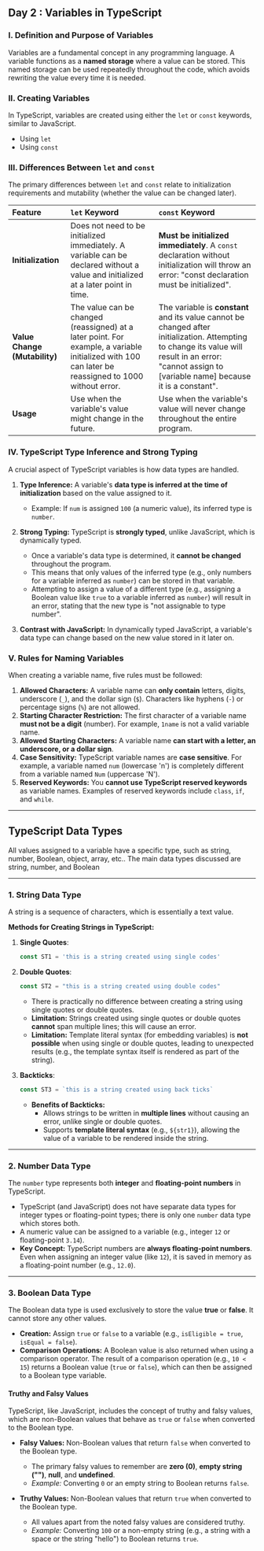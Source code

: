 

## Day 2 : Variables in TypeScript

### I. Definition and Purpose of Variables

Variables are a fundamental concept in any programming language. A variable functions as a **named storage** where a value can be stored. This named storage can be used repeatedly throughout the code, which avoids rewriting the value every time it is needed.

### II. Creating Variables

In TypeScript, variables are created using either the `let` or `const` keywords, similar to JavaScript.

*  Using `let`
*  Using `const`

### III. Differences Between `let` and `const`

The primary differences between `let` and `const` relate to initialization requirements and mutability (whether the value can be changed later).

| Feature | `let` Keyword | `const` Keyword |
| :--- | :--- | :--- |
| **Initialization** | Does not need to be initialized immediately. A variable can be declared without a value and initialized at a later point in time. | **Must be initialized immediately**. A `const` declaration without initialization will throw an error: "const declaration must be initialized". |
| **Value Change (Mutability)** | The value can be changed (reassigned) at a later point. For example, a variable initialized with 100 can later be reassigned to 1000 without error. | The variable is **constant** and its value cannot be changed after initialization. Attempting to change its value will result in an error: "cannot assign to [variable name] because it is a constant". |
| **Usage** | Use when the variable's value might change in the future. | Use when the variable's value will never change throughout the entire program. |

### IV. TypeScript Type Inference and Strong Typing

A crucial aspect of TypeScript variables is how data types are handled.

1.  **Type Inference:** A variable's **data type is inferred at the time of initialization** based on the value assigned to it.
    *   Example: If `num` is assigned `100` (a numeric value), its inferred type is `number`.

2.  **Strong Typing:** TypeScript is **strongly typed**, unlike JavaScript, which is dynamically typed.
    *   Once a variable's data type is determined, it **cannot be changed** throughout the program.
    *   This means that only values of the inferred type (e.g., only numbers for a variable inferred as `number`) can be stored in that variable.
    *   Attempting to assign a value of a different type (e.g., assigning a Boolean value like `true` to a variable inferred as `number`) will result in an error, stating that the new type is "not assignable to type number".

3.  **Contrast with JavaScript:** In dynamically typed JavaScript, a variable's data type can change based on the new value stored in it later on.

### V. Rules for Naming Variables

When creating a variable name, five rules must be followed:

1.  **Allowed Characters:** A variable name can **only contain** letters, digits, underscore (`_`), and the dollar sign (`$`). Characters like hyphens (`-`) or percentage signs (`%`) are not allowed.
2.  **Starting Character Restriction:** The first character of a variable name **must not be a digit** (number). For example, `1name` is not a valid variable name.
3.  **Allowed Starting Characters:** A variable name **can start with a letter, an underscore, or a dollar sign**.
4.  **Case Sensitivity:** TypeScript variable names are **case sensitive**. For example, a variable named `num` (lowercase 'n') is completely different from a variable named `Num` (uppercase 'N').
5.  **Reserved Keywords:** You **cannot use TypeScript reserved keywords** as variable names. Examples of reserved keywords include `class`, `if`, and `while`.

---
## TypeScript Data Types

All values assigned to a variable have a specific type, such as string, number, Boolean, object, array, etc.. The main data types discussed are string, number, and Boolean

---

### 1. String Data Type

A string is a sequence of characters, which is essentially a text value.

**Methods for Creating Strings in TypeScript:**

1.  **Single Quotes**:
    ```typescript
    const ST1 = 'this is a string created using single codes' 
    ```
2.  **Double Quotes**:
    ```typescript
    const ST2 = "this is a string created using double codes"
    ```
    *   There is practically no difference between creating a string using single quotes or double quotes.
    *   **Limitation:** Strings created using single quotes or double quotes **cannot** span multiple lines; this will cause an error.
    *   **Limitation:** Template literal syntax (for embedding variables) is **not possible** when using single or double quotes, leading to unexpected results (e.g., the template syntax itself is rendered as part of the string).

3.  **Backticks**:
    ```typescript
    const ST3 = `this is a string created using back ticks`
    ```
    *   **Benefits of Backticks:**
        *   Allows strings to be written in **multiple lines** without causing an error, unlike single or double quotes.
        *   Supports **template literal syntax** (e.g., `${str1}`), allowing the value of a variable to be rendered inside the string.

---

### 2. Number Data Type

The `number` type represents both **integer** and **floating-point numbers** in TypeScript.

*   TypeScript (and JavaScript) does not have separate data types for integer types or floating-point types; there is only one `number` data type which stores both.
*   A numeric value can be assigned to a variable (e.g., integer `12` or floating-point `3.14`).
*   **Key Concept:** TypeScript numbers are **always floating-point numbers**. Even when assigning an integer value (like `12`), it is saved in memory as a floating-point number (e.g., `12.0`).

---

### 3. Boolean Data Type

The Boolean data type is used exclusively to store the value **true** or **false**. It cannot store any other values.

*   **Creation:** Assign `true` or `false` to a variable (e.g., `isEligible = true`, `isEqual = false`).
*   **Comparison Operations:** A Boolean value is also returned when using a comparison operator. The result of a comparison operation (e.g., `10 < 15`) returns a Boolean value (`true` or `false`), which can then be assigned to a Boolean type variable.

#### Truthy and Falsy Values

TypeScript, like JavaScript, includes the concept of truthy and falsy values, which are non-Boolean values that behave as `true` or `false` when converted to the Boolean type.

*   **Falsy Values:** Non-Boolean values that return `false` when converted to the Boolean type.
    *   The primary falsy values to remember are **zero (0)**, **empty string ("")**, **null**, and **undefined**.
    *   *Example:* Converting `0` or an empty string to Boolean returns `false`.

*   **Truthy Values:** Non-Boolean values that return `true` when converted to the Boolean type.
    *   All values apart from the noted falsy values are considered truthy.
    *   *Example:* Converting `100` or a non-empty string (e.g., a string with a space or the string "hello") to Boolean returns `true`.
